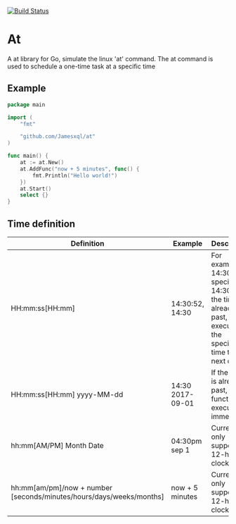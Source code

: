 [![Build Status](https://travis-ci.org/Jamesxql/at.svg?branch=master)](https://travis-ci.org/Jamesxql/at)

# At
A at library for Go, simulate the linux 'at' command. The at command is used to schedule a one-time task at a specific time

## Example
```Go
package main

import (
	"fmt"

	"github.com/Jamesxql/at"
)

func main() {
	at := at.New()
	at.AddFunc("now + 5 minutes", func() {
		fmt.Println("Hello world!")
	})
	at.Start()
	select {}
}
```

## Time definition
| Definition | Example | Description |
| ------| ------ | ------ |
| HH:mm:ss[HH:mm] | 14:30:52, 14:30 | For example, 14:30 specifies 14:30PM, If the time is already past, it is executed at the specified time the next day. |
| HH:mm:ss[HH:mm] yyyy-MM-dd | 14:30 2017-09-01 | If the time is already past, The function will execute immediately |
| hh:mm[AM/PM] Month Date | 04:30pm sep 1 | Currently only support 12-hour clock |
| hh:mm[am/pm]/now + number [seconds/minutes/hours/days/weeks/months] | now + 5 minutes | Currently only support 12-hour clock |
